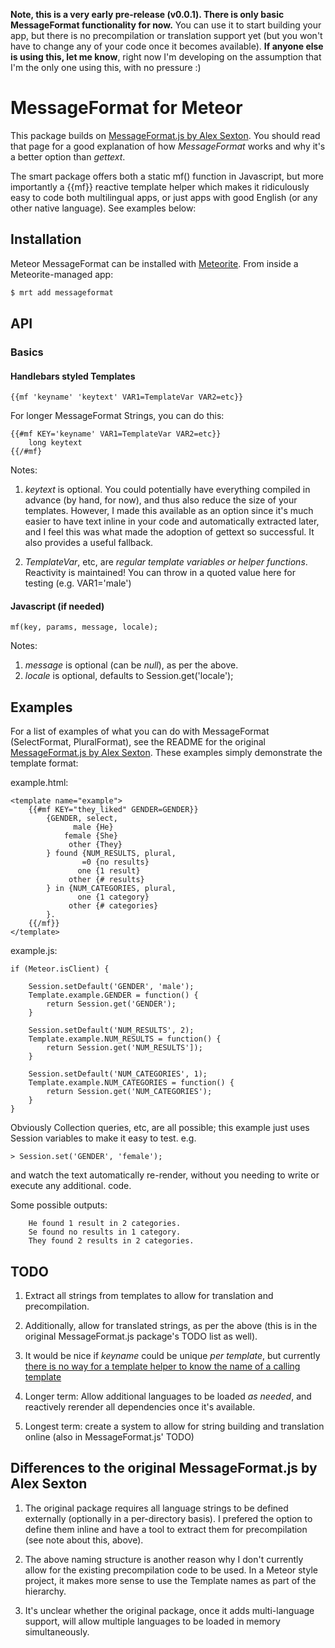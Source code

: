 **Note, this is a very early pre-release (v0.0.1).  There is only basic MessageFormat functionality for now.**  You can use it to start building your app, but there is no precompilation or translation support yet (but you won't have to change any of your code once it becomes available).  **If anyone else is using this, let me know**, right now I'm developing on the assumption that I'm the only one using this, with no pressure :)

# MessageFormat for Meteor

This package builds on [MessageFormat.js by Alex Sexton](https://github.com/SlexAxton/messageformat.js/).  You should read that page for a good explanation of how *MessageFormat* works and why it's a better option than *gettext*.

The smart package offers both a static mf() function in Javascript, but more importantly a {{mf}} reactive template helper which makes it ridiculously easy to code both multilingual apps, or just apps with good English (or any other native language).  See examples below:

## Installation

Meteor MessageFormat can be installed with [Meteorite](https://github.com/oortcloud/meteorite/). From inside a Meteorite-managed app:

``` sh
$ mrt add messageformat
```

## API

### Basics

#### Handlebars styled Templates

```
{{mf 'keyname' 'keytext' VAR1=TemplateVar VAR2=etc}}
```

For longer MessageFormat Strings, you can do this:
```
{{#mf KEY='keyname' VAR1=TemplateVar VAR2=etc}}
    long keytext
{{/#mf}
```

Notes:

1. *keytext* is optional.  You could potentially have everything compiled in advance (by hand, for now), and thus also reduce the size of your templates.  However, I made this available as an option since it's much easier to have text inline in your code and automatically extracted later, and I feel this was what made the adoption of gettext so successful.  It also provides a useful fallback.

2. *TemplateVar*, etc, are *regular template variables or helper functions*.  Reactivity is maintained!  You can throw in a quoted value here for testing (e.g. VAR1='male')
 
#### Javascript (if needed)

```
mf(key, params, message, locale);
```

Notes:

1. *message* is optional (can be *null*), as per the above.
2. *locale* is optional, defaults to Session.get('locale');
 
## Examples

For a list of examples of what you can do with MessageFormat (SelectFormat, PluralFormat), see the README for the original 
[MessageFormat.js by Alex Sexton](https://github.com/SlexAxton/messageformat.js/).  These examples simply demonstrate the template format:

example.html:
```
<template name="example">
    {{#mf KEY="they_liked" GENDER=GENDER}}
        {GENDER, select,
              male {He}
            female {She}
             other {They}
        } found {NUM_RESULTS, plural,
                =0 {no results}
               one {1 result}
             other {# results}
        } in {NUM_CATEGORIES, plural,
               one {1 category}
             other {# categories}
        }.
    {{/mf}}
</template>
```

example.js:
```
if (Meteor.isClient) {

    Session.setDefault('GENDER', 'male');
    Template.example.GENDER = function() {
        return Session.get('GENDER');
    }

    Session.setDefault('NUM_RESULTS', 2);
    Template.example.NUM_RESULTS = function() {
        return Session.get('NUM_RESULTS']);
    }
    
    Session.setDefault('NUM_CATEGORIES', 1);
    Template.example.NUM_CATEGORIES = function() {
        return Session.get('NUM_CATEGORIES');
    }
}
```
Obviously Collection queries, etc, are all possible; this example just uses Session variables to make it easy to test.  e.g.

```
> Session.set('GENDER', 'female');
```

and watch the text automatically re-render, without you needing to write or execute any additional. code.

Some possible outputs:
```
    He found 1 result in 2 categories.
    Se found no results in 1 category.
    They found 2 results in 2 categories.
```

## TODO

1. Extract all strings from templates to allow for translation and precompilation.

1. Additionally, allow for translated strings, as per the above (this is in the original MessageFormat.js package's TODO list as well).

1. It would be nice if *keyname* could be unique *per template*, but currently [there is no way for a template helper to know the name of a calling template](https://github.com/meteor/meteor/issues/658)

1. Longer term: Allow additional languages to be loaded *as needed*, and reactively rerender all dependencies once it's available.

1. Longest term: create a system to allow for string building and translation online (also in MessageFormat.js' TODO)

## Differences to the original MessageFormat.js by Alex Sexton

1. The original package requires all language strings to be defined externally (optionally in a per-directory basis).  I prefered the option to define them inline and have a tool to extract them for precompilation (see note about this, above).

2. The above naming structure is another reason why I don't currently allow for the existing precompilation code to be used.  In a Meteor style project, it makes more sense to use the Template names as part of the hierarchy.

2. It's unclear whether the original package, once it adds multi-language support, will allow multiple languages to be loaded in memory simultaneously.
